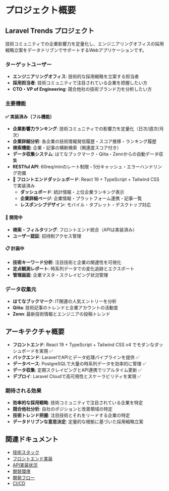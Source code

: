 # プロジェクト概要

## Laravel Trends プロジェクト

技術コミュニティでの企業影響力を定量化し、エンジニアリングオフィスの採用戦略立案をデータドリブンでサポートするWebアプリケーションです。

### ターゲットユーザー

- **エンジニアリングオフィス**: 技術的な採用戦略を立案する担当者
- **採用担当者**: 技術コミュニティで注目されている企業を把握したい方
- **CTO・VP of Engineering**: 競合他社の技術ブランド力を分析したい方

### 主要機能

#### ✅ 実装済み（フル機能）
- **企業影響力ランキング**: 技術コミュニティでの影響力を定量化（日次/週次/月次）
- **企業詳細分析**: 各企業の技術情報発信履歴・スコア推移・ランキング履歴
- **検索機能**: 企業・記事の横断検索（関連度スコア付き）
- **データ収集システム**: はてなブックマーク・Qiita・Zennからの自動データ収集
- **RESTful API**: 60req/minのレート制限・5分キャッシュ・エラーハンドリング完備
- **🎨 フロントエンドダッシュボード**: React 19 + TypeScript + Tailwind CSS で実装済み
  - **ダッシュボード**: 統計情報・上位企業ランキング表示
  - **企業詳細ページ**: 企業情報・プラットフォーム連携・記事一覧
  - **レスポンシブデザイン**: モバイル・タブレット・デスクトップ対応

#### 🚧 開発中
- **検索・フィルタリング**: フロントエンド統合（APIは実装済み）
- **ユーザー認証**: 招待制アクセス管理

#### 📋 計画中
- **技術キーワード分析**: 注目技術と企業の関連性を可視化
- **定点観測レポート**: 時系列データでの変化追跡とエクスポート
- **管理画面**: 企業マスタ・スクレイピング状況管理

### データ収集元

- **はてなブックマーク**: IT関連の人気エントリーを分析
- **Qiita**: 技術記事のトレンドと企業アカウントの活動度
- **Zenn**: 最新技術情報とエンジニアの投稿トレンド

## アーキテクチャ概要

- **フロントエンド**: React 19 + TypeScript + Tailwind CSS v4 でモダンなダッシュボードを実現 ✅
- **バックエンド**: LaravelでAPIとデータ処理パイプラインを提供 ✅
- **データベース**: PostgreSQLで大量の時系列データを効率的に管理 ✅
- **データ収集**: 定期スクレイピングとAPI連携でリアルタイム更新 ✅
- **デプロイ**: Laravel Cloudで高可用性とスケーラビリティを実現 ✅

### 期待される効果

- **効率的な採用戦略**: 技術コミュニティで注目されている企業を特定
- **競合他社分析**: 自社のポジションと改善領域の特定
- **技術トレンド把握**: 注目技術とそれをリードする企業の特定
- **データドリブンな意思決定**: 定量的な根拠に基づいた採用戦略立案

## 関連ドキュメント

- [技術スタック](技術スタック)
- [フロントエンド実装](フロントエンド実装)
- [API実装状況](API実装状況)
- [開発環境](開発環境)
- [開発フロー](開発フロー)
- [CI/CD](CI-CD)
